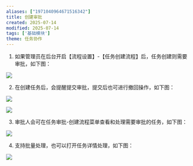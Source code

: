 ```yaml
---
aliases: ["1971040964671516342"]
title: 创建审批
created: 2025-07-14
modified: 2025-07-14
tags: ['基础模块']
theme: 任务协作
---
```


1. 如果管理员在后台开启【流程设置】-【任务创建流程】后，任务创建则需要审批，如下图：

![](https://myhelpdoc.oss-cn-heyuan.aliyuncs.com/mdimages/68400cb42502bb552890256e7bcb0bc2.jpg)

2. 在创建任务后，会提醒提交审批，提交后也可进行撤回操作，如下图：

![](https://myhelpdoc.oss-cn-heyuan.aliyuncs.com/mdimages/8d4b6d33994c031c844bf60269d54ec5.jpg)

![](https://myhelpdoc.oss-cn-heyuan.aliyuncs.com/mdimages/18b6ea1d8e6a40e6c1e8569ae3011c7e.jpg)

3. 审批人会可在任务审批-创建流程菜单查看和处理需要审批的任务，如下图：

![](https://myhelpdoc.oss-cn-heyuan.aliyuncs.com/mdimages/9d9bc45a6f01d80cd22eedbbf24b7370.jpg)

4. 支持批量处理，也可以打开任务详情处理，如下图：

![](https://myhelpdoc.oss-cn-heyuan.aliyuncs.com/mdimages/a40da17b457db0135b65a44b08fef25d.jpg)

